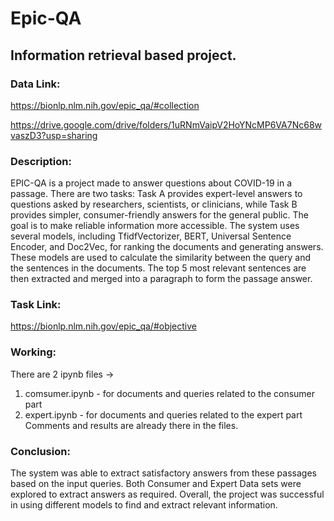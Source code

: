 # Epic-QA
## Information retrieval based project.

### Data Link:
https://bionlp.nlm.nih.gov/epic_qa/#collection

https://drive.google.com/drive/folders/1uRNmVaipV2HoYNcMP6VA7Nc68wvaszD3?usp=sharing

### Description:
EPIC-QA is a project made to answer questions about COVID-19 in a passage.
There are two tasks: Task A provides expert-level answers to questions asked by
researchers, scientists, or clinicians, while Task B provides simpler, consumer-friendly
answers for the general public. The goal is to make reliable information more accessible.
The system uses several models, including TfidfVectorizer, BERT, Universal Sentence
Encoder, and Doc2Vec, for ranking the documents and generating answers. These models
are used to calculate the similarity between the query and the sentences in the
documents. The top 5 most relevant sentences are then extracted and merged into a
paragraph to form the passage answer.

### Task Link:
https://bionlp.nlm.nih.gov/epic_qa/#objective

### Working:
There are 2 ipynb files ->
1. comsumer.ipynb - for documents and queries related to the consumer part
2. expert.ipynb - for documents and queries related to the expert part
Comments and results are already there in the files.

### Conclusion:
The system was able to extract satisfactory answers from these passages based on the input queries.
Both Consumer and Expert Data sets were explored to extract answers as required.
Overall, the project was successful in using different models to find and extract relevant
information.


